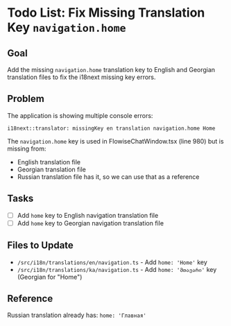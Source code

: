 # Todo List: Fix Missing Translation Key `navigation.home`

## Goal
Add the missing `navigation.home` translation key to English and Georgian translation files to fix the i18next missing key errors.

## Problem
The application is showing multiple console errors:
```
i18next::translator: missingKey en translation navigation.home Home
```

The `navigation.home` key is used in FlowiseChatWindow.tsx (line 980) but is missing from:
- English translation file
- Georgian translation file
- Russian translation file has it, so we can use that as a reference

## Tasks

- [ ] Add `home` key to English navigation translation file
- [ ] Add `home` key to Georgian navigation translation file

## Files to Update
- `/src/i18n/translations/en/navigation.ts` - Add `home: 'Home'` key
- `/src/i18n/translations/ka/navigation.ts` - Add `home: 'მთავარი'` key (Georgian for "Home")

## Reference
Russian translation already has: `home: 'Главная'`
